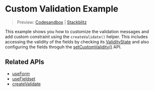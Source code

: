 # Custom Validation Example

> Preview: [Codesandbox](https://codesandbox.io/s/github/edmundhung/conform/tree/v0.3.0/examples/custom-validation) \| [Stackblitz](https://stackblitz.com/github/edmundhung/conform/tree/v0.3.0/examples/custom-validation)

This example shows you how to customize the validation messages and add custom constraint using the `createValidate()` helper. This includes accessing the validity of the fields by checking its [ValidityState](https://developer.mozilla.org/en-US/docs/Web/API/ValidityState) and also configuring the fields throguh the [setCustomValidity()](https://developer.mozilla.org/en-US/docs/Web/API/HTMLInputElement/setCustomValidity) API.

## Related APIs

- [useForm](../../packages/conform-react/README.md#useForm)
- [useFieldset](../../packages/conform-react/README.md#useFieldset)
- [createValidate](../../packages/conform-react/README.md#createValidate)
